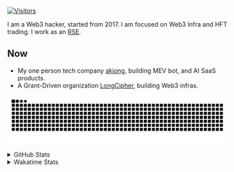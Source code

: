 <!-- markdownlint-disable MD041 MD010 MD033 -->
[![Visitors](https://api.visitorbadge.io/api/daily?path=Akagi201%2FAkagi201&label=Visitors%20Today&countColor=%2337d67a)](https://visitorbadge.io/status?path=Akagi201%2FAkagi201)

I am a Web3 hacker, started from 2017. I am focused on Web3 Infra and HFT trading.
I work as an [RSE](https://us-rse.org/about/what-is-an-rse/).

## Now

* My one person tech company [akjong](https://github.com/akjong), building MEV bot, and AI SaaS products.
* A Grant-Driven organization [LongCipher](https://github.com/longcipher), building Web3 infras.

[![github contribution grid snake animation](https://raw.githubusercontent.com/Akagi201/Akagi201/output/github-contribution-grid-snake.svg#gh-light-mode-only)](https://github.com/Akagi201)

<details>
<summary>GitHub Stats</summary>
  <a href="https://github.com/Akagi201"><img alt="Profile Detail" src="https://raw.githubusercontent.com/Akagi201/Akagi201/master/profile-summary-card-output/dracula/0-profile-details.svg" /></a>
  <a href="https://github.com/Akagi201"><img alt="Github Stats" src="https://raw.githubusercontent.com/Akagi201/Akagi201/master/profile-summary-card-output/dracula/3-stats.svg" /></a>
  <a href="https://github.com/Akagi201"><img alt="Lang By Commits" src="https://raw.githubusercontent.com/Akagi201/Akagi201/master/profile-summary-card-output/dracula/2-most-commit-language.svg" /></a>
</details>

<details>
<summary>Wakatime Stats</summary>
<br>

<!--START_SECTION:waka-->

```txt
From: 30 April 2025 - To: 07 May 2025

Total Time: 11 hrs 1 min

Other             5 hrs 39 mins   ████████████▓░░░░░░░░░░░░   51.30 %
Rust              2 hrs 49 mins   ██████▒░░░░░░░░░░░░░░░░░░   25.66 %
TOML              1 hr 12 mins    ██▓░░░░░░░░░░░░░░░░░░░░░░   10.96 %
sh                39 mins         █▓░░░░░░░░░░░░░░░░░░░░░░░   06.00 %
Markdown          36 mins         █▒░░░░░░░░░░░░░░░░░░░░░░░   05.44 %
Makefile          1 min           ░░░░░░░░░░░░░░░░░░░░░░░░░   00.16 %
TypeScript        1 min           ░░░░░░░░░░░░░░░░░░░░░░░░░   00.16 %
Protocol Buffer   0 secs          ░░░░░░░░░░░░░░░░░░░░░░░░░   00.13 %
Text              0 secs          ░░░░░░░░░░░░░░░░░░░░░░░░░   00.08 %
Bash              0 secs          ░░░░░░░░░░░░░░░░░░░░░░░░░   00.04 %
```

<!--END_SECTION:waka-->

</details>
